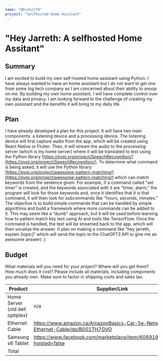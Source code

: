 ```yaml
---
name: "@Dishit79"
project: "Selfhosted Home Assitant"
---
```


# "Hey Jarreth: A selfhosted Home Assitant"

## Summary

I am excited to build my own self-hosted home assistant using Python. I have always wanted to have an home assistant but I do not want to get one from some big tech company as I am concerned about their ability to snoop on me. By building my own home assistant, I will have complete control over my data and privacy. I am looking forward to the challenge of creating my own assistant and the benefits it will bring to my daily life.

## Plan

I have already developed a plan for this project. It will have two main components: a listening device and a processing device. The listening device will first capture audio from the app, which will be created using React Native or Flutter. Then, it will stream the audio to the processing server (which is my home server) where it will be translated to text using the Python library [https://pypi.org/project/SpeechRecognition/](https://pypi.org/project/SpeechRecognition/). To determine what command is being asked, it will use the Python library [https://pypi.org/project/awesome-pattern-matching/](https://pypi.org/project/awesome-pattern-matching/) which can match keywords from the sentence given. For example, if a command called "set timer" is created, and the keywords associated with it are "timer, alarm," the program will look for those keywords and, once it identifies that it is that command, it will then look for subcommands like "hours, seconds, minutes." The objective is to build simple commands that can be handled by simple algorithms and build a framework where more commands can be added to it. This may seem like a "dumb" approach, but it will be used before learning how to pattern match key text using AI and tools like TensorFlow. Once the command is handled, the text will be streamed back to the app, which will then vocalize the answer. (I plan on making a command like "hey jarreth, explain [topic]" which will send the topic to the ChatGPT3 API to give me an awesome answer) :)

## Budget

What materials will you need for your project? Where will you get them? How much does it cost? Please include all materials, including components you already own. Make sure to factor in shipping costs and sales tax.

| Product         | Supplier/Link                         | Cost   |
| --------------- | ------------------------------------- | ------ |
| Home Server (old dell optiplex)   | n/a | Owned  |
| Ethernet Cable   | https://www.amazon.ca/AmazonBasics-Cat-5e-Network-Ethernet-Cable/dp/B001TH7GVO | 15.60  |
|  Samsung s6 Tablet| https://www.facebook.com/marketplace/item/606919971242436/?hoisted=false  | $220 |
| Total           |                                       | $235.60 |


